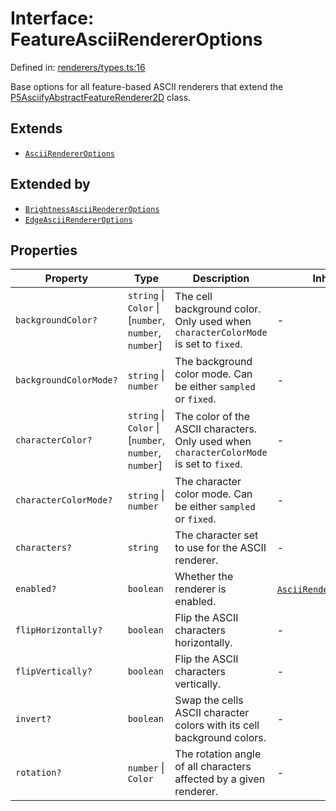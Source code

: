 # Interface: FeatureAsciiRendererOptions

Defined in: [renderers/types.ts:16](https://github.com/humanbydefinition/p5.asciify/blob/fec90c4382e90afa818d1e2d47829d9ca98f5310/src/lib/renderers/types.ts#L16)

Base options for all feature-based ASCII renderers that extend the [P5AsciifyAbstractFeatureRenderer2D](../namespaces/renderer2d/namespaces/feature/classes/P5AsciifyAbstractFeatureRenderer2D.md) class.

## Extends

- [`AsciiRendererOptions`](AsciiRendererOptions.md)

## Extended by

- [`BrightnessAsciiRendererOptions`](BrightnessAsciiRendererOptions.md)
- [`EdgeAsciiRendererOptions`](EdgeAsciiRendererOptions.md)

## Properties

| Property                                                | Type                                                    | Description                                                                               | Inherited from                                                                                 | Defined in                                                                                                                                            |
| ------------------------------------------------------- | ------------------------------------------------------- | ----------------------------------------------------------------------------------------- | ---------------------------------------------------------------------------------------------- | ----------------------------------------------------------------------------------------------------------------------------------------------------- |
| <a id="backgroundcolor"></a> `backgroundColor?`         | `string` \| `Color` \| \[`number`, `number`, `number`\] | The cell background color. Only used when `characterColorMode` is set to `fixed`.         | -                                                                                              | [renderers/types.ts:27](https://github.com/humanbydefinition/p5.asciify/blob/fec90c4382e90afa818d1e2d47829d9ca98f5310/src/lib/renderers/types.ts#L27) |
| <a id="backgroundcolormode"></a> `backgroundColorMode?` | `string` \| `number`                                    | The background color mode. Can be either `sampled` or `fixed`.                            | -                                                                                              | [renderers/types.ts:30](https://github.com/humanbydefinition/p5.asciify/blob/fec90c4382e90afa818d1e2d47829d9ca98f5310/src/lib/renderers/types.ts#L30) |
| <a id="charactercolor"></a> `characterColor?`           | `string` \| `Color` \| \[`number`, `number`, `number`\] | The color of the ASCII characters. Only used when `characterColorMode` is set to `fixed`. | -                                                                                              | [renderers/types.ts:21](https://github.com/humanbydefinition/p5.asciify/blob/fec90c4382e90afa818d1e2d47829d9ca98f5310/src/lib/renderers/types.ts#L21) |
| <a id="charactercolormode"></a> `characterColorMode?`   | `string` \| `number`                                    | The character color mode. Can be either `sampled` or `fixed`.                             | -                                                                                              | [renderers/types.ts:24](https://github.com/humanbydefinition/p5.asciify/blob/fec90c4382e90afa818d1e2d47829d9ca98f5310/src/lib/renderers/types.ts#L24) |
| <a id="characters"></a> `characters?`                   | `string`                                                | The character set to use for the ASCII renderer.                                          | -                                                                                              | [renderers/types.ts:18](https://github.com/humanbydefinition/p5.asciify/blob/fec90c4382e90afa818d1e2d47829d9ca98f5310/src/lib/renderers/types.ts#L18) |
| <a id="enabled"></a> `enabled?`                         | `boolean`                                               | Whether the renderer is enabled.                                                          | [`AsciiRendererOptions`](AsciiRendererOptions.md).[`enabled`](AsciiRendererOptions.md#enabled) | [renderers/types.ts:10](https://github.com/humanbydefinition/p5.asciify/blob/fec90c4382e90afa818d1e2d47829d9ca98f5310/src/lib/renderers/types.ts#L10) |
| <a id="fliphorizontally"></a> `flipHorizontally?`       | `boolean`                                               | Flip the ASCII characters horizontally.                                                   | -                                                                                              | [renderers/types.ts:39](https://github.com/humanbydefinition/p5.asciify/blob/fec90c4382e90afa818d1e2d47829d9ca98f5310/src/lib/renderers/types.ts#L39) |
| <a id="flipvertically"></a> `flipVertically?`           | `boolean`                                               | Flip the ASCII characters vertically.                                                     | -                                                                                              | [renderers/types.ts:42](https://github.com/humanbydefinition/p5.asciify/blob/fec90c4382e90afa818d1e2d47829d9ca98f5310/src/lib/renderers/types.ts#L42) |
| <a id="invert"></a> `invert?`                           | `boolean`                                               | Swap the cells ASCII character colors with its cell background colors.                    | -                                                                                              | [renderers/types.ts:33](https://github.com/humanbydefinition/p5.asciify/blob/fec90c4382e90afa818d1e2d47829d9ca98f5310/src/lib/renderers/types.ts#L33) |
| <a id="rotation"></a> `rotation?`                       | `number` \| `Color`                                     | The rotation angle of all characters affected by a given renderer.                        | -                                                                                              | [renderers/types.ts:36](https://github.com/humanbydefinition/p5.asciify/blob/fec90c4382e90afa818d1e2d47829d9ca98f5310/src/lib/renderers/types.ts#L36) |
